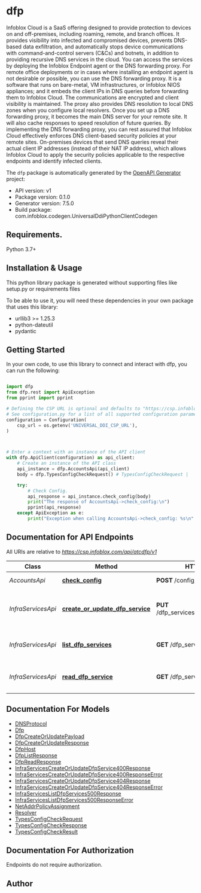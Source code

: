 # dfp
Infoblox Cloud is a SaaS offering designed to provide protection to devices on and off-premises, including roaming, remote, and branch offices. It provides visibility into infected and compromised devices, prevents DNS-based data exfiltration, and automatically stops device communications with command-and-control servers (C&Cs) and botnets, in addition to providing recursive DNS services in the cloud. You can access the services by deploying the Infoblox Endpoint agent or the DNS forwarding proxy.  For remote office deployments or in cases where installing an endpoint agent is not desirable or possible, you can use the DNS forwarding proxy. It is a software that runs on bare-metal, VM infrastructures, or Infoblox NIOS appliances; and it embeds the client IPs in DNS queries before forwarding them to Infoblox Cloud. The communications are encrypted and client visibility is maintained. The proxy also provides DNS resolution to local DNS zones when you configure local resolvers. Once you set up a DNS forwarding proxy, it becomes the main DNS server for your remote site. It will also cache responses to speed resolution of future queries.  By implementing the DNS forwarding proxy, you can rest assured that Infoblox Cloud effectively enforces DNS client-based security policies at your remote sites. On-premises devices that send DNS queries reveal their actual client IP addresses (instead of their NAT IP address), which allows Infoblox Cloud to apply the security policies applicable to the respective endpoints and identify infected clients. 

The `dfp` package is automatically generated by the [OpenAPI Generator](https://openapi-generator.tech) project:

- API version: v1
- Package version: 0.1.0
- Generator version: 7.5.0
- Build package: com.infoblox.codegen.UniversalDdiPythonClientCodegen

## Requirements.

Python 3.7+

## Installation & Usage

This python library package is generated without supporting files like setup.py or requirements files

To be able to use it, you will need these dependencies in your own package that uses this library:

* urllib3 >= 1.25.3
* python-dateutil
* pydantic

## Getting Started

In your own code, to use this library to connect and interact with dfp,
you can run the following:

```python

import dfp
from dfp.rest import ApiException
from pprint import pprint

# Defining the CSP URL is optional and defaults to "https://csp.infoblox.com"
# See configuration.py for a list of all supported configuration parameters.
configuration = Configuration(
    csp_url = os.getenv('UNIVERSAL_DDI_CSP_URL'),
)



# Enter a context with an instance of the API client
with dfp.ApiClient(configuration) as api_client:
    # Create an instance of the API class
    api_instance = dfp.AccountsApi(api_client)
    body = dfp.TypesConfigCheckRequest() # TypesConfigCheckRequest | 

    try:
        # Check Config.
        api_response = api_instance.check_config(body)
        print("The response of AccountsApi->check_config:\n")
        pprint(api_response)
    except ApiException as e:
        print("Exception when calling AccountsApi->check_config: %s\n" % e)

```

## Documentation for API Endpoints

All URIs are relative to *https://csp.infoblox.com/api/atcdfp/v1*

Class | Method | HTTP request | Description
------------ | ------------- | ------------- | -------------
*AccountsApi* | [**check_config**](dfp/docs/AccountsApi.md#check_config) | **POST** /config/check | Check Config.
*InfraServicesApi* | [**create_or_update_dfp_service**](dfp/docs/InfraServicesApi.md#create_or_update_dfp_service) | **PUT** /dfp_services/{payload.service_id} | Update DNS Forwarding Proxy services.
*InfraServicesApi* | [**list_dfp_services**](dfp/docs/InfraServicesApi.md#list_dfp_services) | **GET** /dfp_services | List DNS Forwarding Proxy services.
*InfraServicesApi* | [**read_dfp_service**](dfp/docs/InfraServicesApi.md#read_dfp_service) | **GET** /dfp_services/{service_id} | Read DNS Forwarding Proxy services.


## Documentation For Models

 - [DNSProtocol](dfp/docs/DNSProtocol.md)
 - [Dfp](dfp/docs/Dfp.md)
 - [DfpCreateOrUpdatePayload](dfp/docs/DfpCreateOrUpdatePayload.md)
 - [DfpCreateOrUpdateResponse](dfp/docs/DfpCreateOrUpdateResponse.md)
 - [DfpHost](dfp/docs/DfpHost.md)
 - [DfpListResponse](dfp/docs/DfpListResponse.md)
 - [DfpReadResponse](dfp/docs/DfpReadResponse.md)
 - [InfraServicesCreateOrUpdateDfpService400Response](dfp/docs/InfraServicesCreateOrUpdateDfpService400Response.md)
 - [InfraServicesCreateOrUpdateDfpService400ResponseError](dfp/docs/InfraServicesCreateOrUpdateDfpService400ResponseError.md)
 - [InfraServicesCreateOrUpdateDfpService404Response](dfp/docs/InfraServicesCreateOrUpdateDfpService404Response.md)
 - [InfraServicesCreateOrUpdateDfpService404ResponseError](dfp/docs/InfraServicesCreateOrUpdateDfpService404ResponseError.md)
 - [InfraServicesListDfpServices500Response](dfp/docs/InfraServicesListDfpServices500Response.md)
 - [InfraServicesListDfpServices500ResponseError](dfp/docs/InfraServicesListDfpServices500ResponseError.md)
 - [NetAddrPolicyAssignment](dfp/docs/NetAddrPolicyAssignment.md)
 - [Resolver](dfp/docs/Resolver.md)
 - [TypesConfigCheckRequest](dfp/docs/TypesConfigCheckRequest.md)
 - [TypesConfigCheckResponse](dfp/docs/TypesConfigCheckResponse.md)
 - [TypesConfigCheckResult](dfp/docs/TypesConfigCheckResult.md)


<a id="documentation-for-authorization"></a>
## Documentation For Authorization

Endpoints do not require authorization.


## Author




